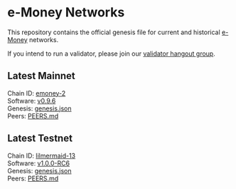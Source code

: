 # e-Money Networks

This repository contains the official genesis file for current and historical [e-Money](https://e-money.com) networks.

If you intend to run a validator, please join our [validator hangout group](https://t.me/joinchat/HBB5elfpWv8rADBFhhjbtg).

## Latest Mainnet

Chain ID: [emoney-2](emoney-2/README.md)  
Software: [v0.9.6](https://github.com/e-money/em-ledger/releases/tag/v0.9.6)  
Genesis:  [genesis.json](https://raw.githubusercontent.com/e-money/networks/master/emoney-2/genesis.json)  
Peers: [PEERS.md](emoney-2/PEERS.md)

## Latest Testnet

Chain ID: [lilmermaid-13](lilmermaid-12/README.md)  
Software: [v1.0.0-RC6](https://github.com/e-money/em-ledger/releases/tag/v1.0.0-RC6)  
Genesis:  [genesis.json](https://raw.githubusercontent.com/e-money/networks/master/lilmermaid-13/genesis.json)  
Peers: [PEERS.md](lilmermaid-13/PEERS.md)  
